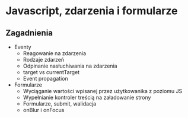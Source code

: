 # Javascript, zdarzenia i formularze

## Zagadnienia

- Eventy
    - Reagowanie na zdarzenia
    - Rodzaje zdarzeń
    - Odpinanie nasłuchiwania na zdarzenia
    - target vs currentTarget
    - Event propagation
- Formularze
    - Wyciąganie wartości wpisanej przez użytkowanika z poziomu JS
    - Wypełnianie kontroler treścią na załadowanie strony
    - Formularze, submit, walidacja
    - onBlur i onFocus



